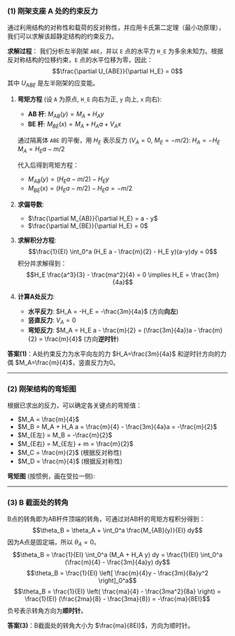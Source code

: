 ### (1) 刚架支座 A 处的约束反力

通过利用结构的对称性和载荷的反对称性，并应用卡氏第二定理（最小功原理），我们可以求解该超静定结构的约束反力。

**求解过程**：
我们分析左半刚架 `ABE`，并以 `E` 点的水平力 `H_E` 为多余未知力。根据反对称结构的位移约束，`E` 点的水平位移为零，因此：
$$\frac{\partial U_{ABE}}{\partial H_E} = 0$$
其中 $U_{ABE}$ 是左半刚架的应变能。

1.  **弯矩方程** (设 `A` 为原点, `H_E` 向右为正, `y` 向上, `x` 向右):
    * **AB 杆**:  $M_{AB}(y) = M_A + H_A y$
    * **BE 杆**:  $M_{BE}(x) = M_A + H_A a + V_A x$

    通过隔离体 `ABE` 的平衡，用 $H_E$ 表示反力 ($V_A=0$, $M_E = -m/2$):
    $H_A = -H_E$
    $M_A = H_E a - m/2$

    代入后得到弯矩方程：
    * $M_{AB}(y) = (H_E a - m/2) - H_E y$
    * $M_{BE}(x) = (H_E a - m/2) - H_E a = -m/2$

2.  **求偏导数**:
    * $\frac{\partial M_{AB}}{\partial H_E} = a - y$
    * $\frac{\partial M_{BE}}{\partial H_E} = 0$

3.  **求解积分方程**:
    $$\frac{1}{EI} \int_0^a (H_E a - \frac{m}{2} - H_E y)(a-y)dy = 0$$
    积分并求解得到：
    $$H_E \frac{a^3}{3} - \frac{ma^2}{4} = 0 \implies H_E = \frac{3m}{4a}$$

4.  **计算A处反力**:
    * **水平反力**: $H_A = -H_E = -\frac{3m}{4a}$ (方向**向左**)
    * **竖直反力**: $V_A = 0$
    * **弯矩反力**: $M_A = H_E a - \frac{m}{2} = (\frac{3m}{4a})a - \frac{m}{2} = \frac{m}{4}$ (方向**逆时针**)

**答案(1)**：A处约束反力为水平向左的力 $H_A=\frac{3m}{4a}$ 和逆时针方向的力偶 $M_A=\frac{m}{4}$，竖直反力为0。

---
### (2) 刚架结构的弯矩图

根据已求出的反力，可以确定各关键点的弯矩值：
* $M_A = \frac{m}{4}$
* $M_B = M_A + H_A a = \frac{m}{4} - \frac{3m}{4a}a = -\frac{m}{2}$
* $M_{E左} = M_B = -\frac{m}{2}$
* $M_{E右} = M_{E左} + m = \frac{m}{2}$
* $M_C = \frac{m}{2}$ (根据反对称性)
* $M_D = \frac{m}{4}$ (根据反对称性)

**弯矩图** (按惯例，画在受拉一侧):



---
### (3) B 截面处的转角

B点的转角即为AB杆件顶端的转角，可通过对AB杆的弯矩方程积分得到：
$$\theta_B = \theta_A + \int_0^a \frac{M_{AB}(y)}{EI} dy$$因为A点是固定端，所以 $\theta_A=0$。$$\theta_B = \frac{1}{EI} \int_0^a (M_A + H_A y) dy = \frac{1}{EI} \int_0^a (\frac{m}{4} - \frac{3m}{4a}y) dy$$$$\theta_B = \frac{1}{EI} \left[ \frac{m}{4}y - \frac{3m}{8a}y^2 \right]_0^a$$$$\theta_B = \frac{1}{EI} \left( \frac{ma}{4} - \frac{3ma^2}{8a} \right) = \frac{1}{EI} (\frac{2ma}{8} - \frac{3ma}{8}) = -\frac{ma}{8EI}$$
负号表示转角方向为**顺时针**。

**答案(3)**：B截面处的转角大小为 $\frac{ma}{8EI}$，方向为顺时针。